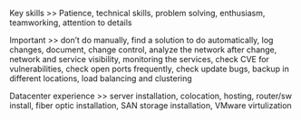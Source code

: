 Key skills >> Patience, technical skills, problem solving, enthusiasm, teamworking, attention to details

Important >> don’t do manually, find a solution to do automatically, log changes, document, change control, analyze the network after change, network and service visibility, monitoring the services, check CVE for vulnerabilities, check open ports frequently, check update bugs, backup in different locations, load balancing and clustering

Datacenter experience >> server installation, colocation, hosting, router/sw install, fiber optic installation, SAN storage installation, VMware virtulization
